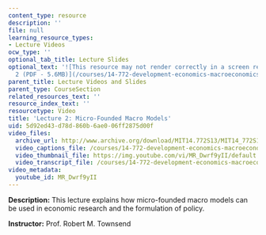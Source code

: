 ```yaml
---
content_type: resource
description: ''
file: null
learning_resource_types:
- Lecture Videos
ocw_type: ''
optional_tab_title: Lecture Slides
optional_text: '![This resource may not render correctly in a screen reader.](/images/inacessible.gif)[Lecture
  2 (PDF - 5.6MB)](/courses/14-772-development-economics-macroeconomics-spring-2013/resources/mit14_722s13_lecture2)'
parent_title: Lecture Videos and Slides
parent_type: CourseSection
related_resources_text: ''
resource_index_text: ''
resourcetype: Video
title: 'Lecture 2: Micro-Founded Macro Models'
uid: 5d92ed43-d78d-860b-6ae0-06ff2875d00f
video_files:
  archive_url: http://www.archive.org/download/MIT14.772S13/MIT14_772S13_lec02_300k.mp4
  video_captions_file: /courses/14-772-development-economics-macroeconomics-spring-2013/14c3f8e51edd57609fda3d830c40bc48_MR_Dwrf9yII.vtt
  video_thumbnail_file: https://img.youtube.com/vi/MR_Dwrf9yII/default.jpg
  video_transcript_file: /courses/14-772-development-economics-macroeconomics-spring-2013/8656c235196e86713cfdf9657db2711b_MR_Dwrf9yII.pdf
video_metadata:
  youtube_id: MR_Dwrf9yII
---
```


**Description:** This lecture explains how micro-founded macro models can be used in economic research and the formulation of policy. 

**Instructor:** Prof. Robert M. Townsend
